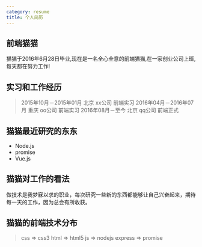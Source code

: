 ```yaml
---
category: resume
title: 个人简历
---
```

## 前端猫猫
猫猫于2016年6月28日毕业,现在是一名全心全意的前端猫猫,在一家创业公司上班,每天都在努力工作!

## 实习和工作经历
>2015年10月－2015年01月	北京		xx公司		前端实习
2016年04月－2016年07月	重庆		oo公司		前端实习
2016年08月－至今			北京     qq公司		前端正式

## 猫猫最近研究的东东
* Node.js
* promise
* Vue.js

## 猫猫对工作的看法
做技术是我梦寐以求的职业，每次研究一些新的东西都能够让自己兴奋起来，期待每一天的工作，因为总会有所收获。

## 猫猫的前端技术分布
> css => css3
html => html5
js => nodejs
express => promise